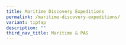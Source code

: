 ```yaml
---
title: Maritime Discovery Expeditions
permalink: /maritime-discovery-expeditions/
variant: tiptap
description: ""
third_nav_title: Maritime & PAS
---
```

